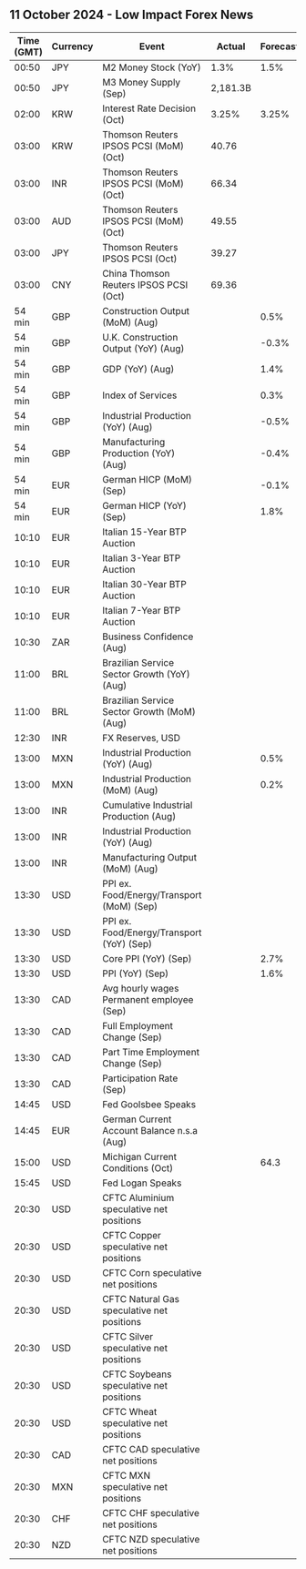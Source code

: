 ## 11 October 2024 - Low Impact Forex News

| Time (GMT) | Currency | Event | Actual | Forecast | Previous |
|------|----------|-------|--------|----------|----------|
| 00:50 | JPY | M2 Money Stock (YoY) | 1.3% | 1.5% | 1.3% |
| 00:50 | JPY | M3 Money Supply (Sep) | 2,181.3B |  | 2,178.0B |
| 02:00 | KRW | Interest Rate Decision (Oct) | 3.25% | 3.25% | 3.50% |
| 03:00 | KRW | Thomson Reuters IPSOS PCSI (MoM) (Oct) | 40.76 |  | 39.74 |
| 03:00 | INR | Thomson Reuters IPSOS PCSI (MoM) (Oct) | 66.34 |  | 62.04 |
| 03:00 | AUD | Thomson Reuters IPSOS PCSI (MoM) (Oct) | 49.55 |  | 50.17 |
| 03:00 | JPY | Thomson Reuters IPSOS PCSI (Oct) | 39.27 |  | 39.42 |
| 03:00 | CNY | China Thomson Reuters IPSOS PCSI (Oct) | 69.36 |  | 69.81 |
| 54 min | GBP | Construction Output (MoM) (Aug) |  | 0.5% | -0.4% |
| 54 min | GBP | U.K. Construction Output (YoY) (Aug) |  | -0.3% | -1.6% |
| 54 min | GBP | GDP (YoY) (Aug) |  | 1.4% | 1.2% |
| 54 min | GBP | Index of Services |  | 0.3% | 0.6% |
| 54 min | GBP | Industrial Production (YoY) (Aug) |  | -0.5% | -1.2% |
| 54 min | GBP | Manufacturing Production (YoY) (Aug) |  | -0.4% | -1.3% |
| 54 min | EUR | German HICP (MoM) (Sep) |  | -0.1% | -0.2% |
| 54 min | EUR | German HICP (YoY) (Sep) |  | 1.8% | 2.0% |
| 10:10 | EUR | Italian 15-Year BTP Auction |  |  | 4.27% |
| 10:10 | EUR | Italian 3-Year BTP Auction |  |  | 2.62% |
| 10:10 | EUR | Italian 30-Year BTP Auction |  |  | 4.390% |
| 10:10 | EUR | Italian 7-Year BTP Auction |  |  | 3.15% |
| 10:30 | ZAR | Business Confidence (Aug) |  |  | 109.1 |
| 11:00 | BRL | Brazilian Service Sector Growth (YoY) (Aug) |  |  | 4.3% |
| 11:00 | BRL | Brazilian Service Sector Growth (MoM) (Aug) |  |  | 1.2% |
| 12:30 | INR | FX Reserves, USD |  |  | 704.89B |
| 13:00 | MXN | Industrial Production (YoY) (Aug) |  | 0.5% | 2.1% |
| 13:00 | MXN | Industrial Production (MoM) (Aug) |  | 0.2% | 0.2% |
| 13:00 | INR | Cumulative Industrial Production (Aug) |  |  | 5.20% |
| 13:00 | INR | Industrial Production (YoY) (Aug) |  |  | 4.8% |
| 13:00 | INR | Manufacturing Output (MoM) (Aug) |  |  | 4.6% |
| 13:30 | USD | PPI ex. Food/Energy/Transport (MoM) (Sep) |  |  | 0.3% |
| 13:30 | USD | PPI ex. Food/Energy/Transport (YoY) (Sep) |  |  | 3.3% |
| 13:30 | USD | Core PPI (YoY) (Sep) |  | 2.7% | 2.4% |
| 13:30 | USD | PPI (YoY) (Sep) |  | 1.6% | 1.7% |
| 13:30 | CAD | Avg hourly wages Permanent employee (Sep) |  |  | 4.9% |
| 13:30 | CAD | Full Employment Change (Sep) |  |  | -43.6K |
| 13:30 | CAD | Part Time Employment Change (Sep) |  |  | 65.7K |
| 13:30 | CAD | Participation Rate (Sep) |  |  | 65.1% |
| 14:45 | USD | Fed Goolsbee Speaks |  |  |  |
| 14:45 | EUR | German Current Account Balance n.s.a (Aug) |  |  | 16.0B |
| 15:00 | USD | Michigan Current Conditions (Oct) |  | 64.3 | 63.3 |
| 15:45 | USD | Fed Logan Speaks |  |  |  |
| 20:30 | USD | CFTC Aluminium speculative net positions |  |  | 3.8K |
| 20:30 | USD | CFTC Copper speculative net positions |  |  | 43.2K |
| 20:30 | USD | CFTC Corn speculative net positions |  |  | -7.2K |
| 20:30 | USD | CFTC Natural Gas speculative net positions |  |  | -109.0K |
| 20:30 | USD | CFTC Silver speculative net positions |  |  | 56.9K |
| 20:30 | USD | CFTC Soybeans speculative net positions |  |  | -73.7K |
| 20:30 | USD | CFTC Wheat speculative net positions |  |  | -6.1K |
| 20:30 | CAD | CFTC CAD speculative net positions |  |  | -70.0K |
| 20:30 | MXN | CFTC MXN speculative net positions |  |  | 26.3K |
| 20:30 | CHF | CFTC CHF speculative net positions |  |  | -22.9K |
| 20:30 | NZD | CFTC NZD speculative net positions |  |  | 2.0K |
